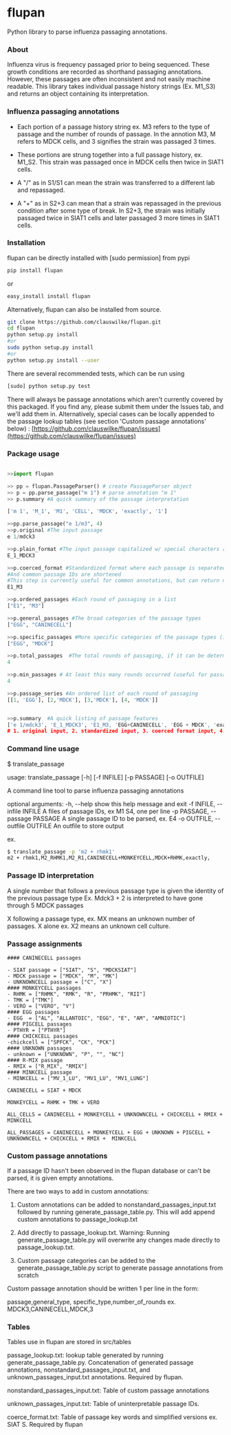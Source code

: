 flupan
=========
Python library to parse influenza passaging annotations.

### About
Influenza virus is frequency passaged prior to being sequenced. These growth conditions are recorded as shorthand passaging annotations. However, these passages are often inconsistent and not easily machine readable. This library takes individual passage history strings (Ex. M1_S3) and returns an object containing its interpretation. 

### Influenza passaging annotations 

 - Each portion of a passage history string ex. M3 refers to the type of passage and the number of rounds of passage. In the annotion M3, M refers to MDCK cells, and 3 signifies the strain was passaged 3 times. 

 - These portions are strung together into a full passage history, ex. M1_S2. This strain was passaged once in MDCK cells then twice in SIAT1 cells.  
 
 - A "/" as in S1/S1 can mean the strain was transferred to a different lab and repassaged. 

 - A "+" as in S2+3 can mean that a strain was repassaged in the previous condition after some type of break. In S2+3, the strain was initially passaged twice in SIAT1 cells and later passaged 3 more times in SIAT1 cells.



### Installation
flupan can be directly installed with [sudo permission] from pypi

```bash
pip install flupan 
```

or 

```bash
easy_install install flupan
```
Alternatively, flupan can also be installed from source. 

```bash
git clone https://github.com/clauswilke/flupan.git
cd flupan
python setup.py install
#or 
sudo python setup.py install
#or 
python setup.py install --user   
```

There are several recommended tests, which can be run using
```bash
[sudo] python setup.py test
```

There will always be passage annotations which aren't currently covered by this packaged. If you find any, please submit them under the Issues tab, and we'll add them in. Alternatively, special cases can be locally appended to the passage lookup tables (see section 'Custom passage annotations' below) : [https://github.com/clauswilke/flupan/issues](https://github.com/clauswilke/flupan/issues)


### Package usage

```python

>>import flupan

>> pp = flupan.PassageParser() # create PassageParser object
>> p = pp.parse_passage("m 1") # parse annotation "m 1"
>> p.summary #A quick summary of the passage interpretation

['m 1', 'M_1', 'M1', 'CELL', 'MDCK', 'exactly', '1']

>>pp.parse_passage("e 1/m3", 4)
>>p.original #The input passage
e 1/mdck3 

>>p.plain_format #The input passage capitalized w/ special characters removed 
E_1_MDCK3

>>p.coerced_format #Standardized format where each passage is separated by an underscore
#And common passage IDs are shortened
#This step is currently useful for common annotations, but can return nonsense for parse uncommon or weirdly formatted passages
E1_M3

>>p.ordered_passages #Each round of passaging in a list
["E1", "M3"]

>>p.general_passages #The broad categories of the passage types
["EGG", "CANINECELL"]

>>p.specific_passages #More specific categories of the passage types (if known)
["EGG", "MDCK"]

>>p.total_passages  #The total rounds of passaging, if it can be determined
4

>>p.min_passages # At least this many rounds occurred (useful for passage IDs without numbers of rounds annotated)
4

>>p.passage_series #An ordered list of each round of passaging
[[1, 'EGG'], [2,'MDCK'], [3,'MDCK'], [4, 'MDCK']]


>>p.summary  #A quick listing of passage features
['e 1/mdck3', 'E_1_MDCK3', 'E1_M3, 'EGG+CANINECELL', 'EGG + MDCK', 'exactly', '4']
# 1. original input, 2. standardized input, 3. coerced format input, 4. general passage type(s), 5. specific passage type(s), 6. qualifier for number of passages, 7. number of passages


```

### Command line usage

$ translate_passage  

usage: translate_passage [-h] [-f INFILE] [-p PASSAGE] [-o OUTFILE]

A command line tool to parse influenza passaging annotations

optional arguments:
  -h, --help            show this help message and exit
  -f INFILE, --infile INFILE
                        A files of passage IDs, ex M1 S4, one per line
  -p PASSAGE, --passage PASSAGE
                        A single passage ID to be parsed, ex. E4
  -o OUTFILE, --outfile OUTFILE
                        An outfile to store output

ex.
```bash
$ translate_passage -p 'm2 + rhmk1'
m2 + rhmk1,M2_RHMK1,M2_R1,CANINECELL+MONKEYCELL,MDCK+RHMK,exactly,


```

### Passage ID interpretation

A single number that follows a previous passage type is given the identity of the previous passage type
Ex. Mdck3 + 2 is interpreted to have gone through 5 MDCK passages


X following a passage type, ex. MX means an unknown number of passages. X alone ex. X2 means an unknown cell culture. 

### Passage assignments


    #### CANINECELL passages
         
    - SIAT passage = ["SIAT", "S", "MDCKSIAT"] 
    - MDCK passage = ["MDCK", "M", "MK"]
    - UNKNOWNCELL passage = ["C", "X"]
    #### MONKEYCELL passages
    - RHMK = ["RHMK", "RMK", "R", "PRHMK", "RII"]
    - TMK = ["TMK"]
    - VERO = ["VERO", "V"]
    #### EGG passages
    - EGG  = ["AL", "ALLANTOIC", "EGG", "E", "AM", "AMNIOTIC"]
    #### PIGCELL passages
    - PTHYR = ["PTHYR"]
    #### CHICKCELL passages
    -chickcell = ["SPFCK", "CK", "PCK"]
    #### UNKNOWN passages
    - unknown = ["UNKNOWN", "P", "", "NC"]
    #### R-MIX passage
    - RMIX = ["R_MIX", "RMIX"]
    #### MINKCELL passage
    - MINKCELL = ["MV_1_LU", "MV1_LU", "MV1_LUNG"]

    CANINECELL = SIAT + MDCK

    MONKEYCELL = RHMK + TMK + VERO

    ALL_CELLS = CANINECELL + MONKEYCELL + UNKNOWNCELL + CHICKCELL + RMIX + MINKCELL

    ALL_PASSAGES = CANINECELL + MONKEYCELL + EGG + UNKNOWN + PIGCELL + UNKNOWNCELL + CHICKCELL + RMIX +  MINKCELL

### Custom passage annotations

If a passage ID hasn't been observed in the flupan database or can't be parsed, it is given empty annotations. 

There are two ways to add in custom annotations:

 1. Custom annotations can be added to nonstandard_passages_input.txt followed by running generate_passage_table.py. This will add append custom annotations to passage_lookup.txt 

 2. Add directly to passage_lookup.txt. Warning: Running generate_passage_table.py will overwrite any changes made directly to passage_lookup.txt.  

 3. Custom passage categories can be added to the generate_passage_table.py script to generate passage annotations from scratch

Custom passage annotation should be written 1 per line in the form:

passage,general_type, specific_type,number_of_rounds
ex. MDCK3,CANINECELL,MDCK,3 


### Tables
Tables use in flupan are stored in src/tables

passage_lookup.txt: lookup table generated by running generate_passage_table.py. Concatenation of generated passage annotations, nonstandard_passages_input.txt, and unknown_passages_input.txt annotations. Required by flupan. 

nonstandard_passages_input.txt: Table of custom passage annotations

unknown_passages_input.txt: Table of uninterpretable passage IDs.

coerce_format.txt: Table of passage key words and simplified versions ex. SIAT S. Required by flupan












